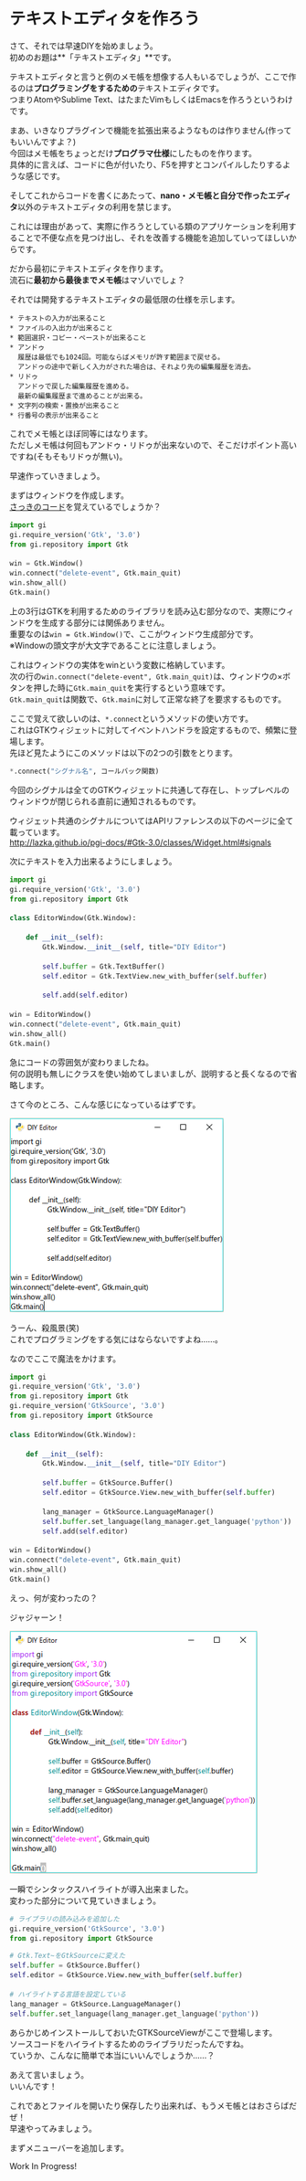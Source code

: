 # テキストエディタを作ろう
さて、それでは早速DIYを始めましょう。  
初めのお題は**「テキストエディタ」**です。

テキストエディタと言うと例のメモ帳を想像する人もいるでしょうが、ここで作るのは**プログラミングをするための**テキストエディタです。  
つまりAtomやSublime Text、はたまたVimもしくはEmacsを作ろうというわけです。

まあ、いきなりプラグインで機能を拡張出来るようなものは作りません(作ってもいいんですよ？)  
今回はメモ帳をちょっとだけ**プログラマ仕様**にしたものを作ります。  
具体的に言えば、コードに色が付いたり、F5を押すとコンパイルしたりするような感じです。

そしてこれからコードを書くにあたって、**nano・メモ帳と自分で作ったエディタ**以外のテキストエディタの利用を禁じます。

これには理由があって、実際に作ろうとしている類のアプリケーションを利用することで不便な点を見つけ出し、それを改善する機能を追加していってほしいからです。  

だから最初にテキストエディタを作ります。  
流石に**最初から最後までメモ帳**はマゾいでしょ？

それでは開発するテキストエディタの最低限の仕様を示します。

```
* テキストの入力が出来ること
* ファイルの入出力が出来ること
* 範囲選択・コピー・ペーストが出来ること
* アンドゥ
  履歴は最低でも1024回。可能ならばメモリが許す範囲まで戻せる。
  アンドゥの途中で新しく入力がされた場合は、それより先の編集履歴を消去。
* リドゥ
  アンドゥで戻した編集履歴を進める。
  最新の編集履歴まで進めることが出来る。
* 文字列の検索・置換が出来ること
* 行番号の表示が出来ること
```

これでメモ帳とほぼ同等にはなります。  
ただしメモ帳は何回もアンドゥ・リドゥが出来ないので、そこだけポイント高いですね(そもそもリドゥが無い)。


早速作っていきましょう。

まずはウィンドウを作成します。  
[さっきのコード](BeforeDIY.md)を覚えているでしょうか？

```python
import gi
gi.require_version('Gtk', '3.0')
from gi.repository import Gtk

win = Gtk.Window()
win.connect("delete-event", Gtk.main_quit)
win.show_all()
Gtk.main()
```

上の3行はGTKを利用するためのライブラリを読み込む部分なので、実際にウィンドウを生成する部分には関係ありません。  
重要なのは`win = Gtk.Window()`で、ここがウィンドウ生成部分です。  
※Windowの頭文字が大文字であることに注意しましょう。

これはウィンドウの実体をwinという変数に格納しています。  
次の行の`win.connect("delete-event", Gtk.main_quit)`は、ウィンドウの×ボタンを押した時に`Gtk.main_quit`を実行するという意味です。  
`Gtk.main_quit`は関数で、`Gtk.main`に対して正常な終了を要求するものです。

ここで覚えて欲しいのは、`*.connect`というメソッドの使い方です。  
これはGTKウィジェットに対してイベントハンドラを設定するもので、頻繁に登場します。  
先ほど見たようにこのメソッドは以下の2つの引数をとります。

```python
*.connect("シグナル名", コールバック関数)
```

今回のシグナルは全てのGTKウィジェットに共通して存在し、トップレベルのウィンドウが閉じられる直前に通知されるものです。  

ウィジェット共通のシグナルについてはAPIリファレンスの以下のページに全て載っています。  
http://lazka.github.io/pgi-docs/#Gtk-3.0/classes/Widget.html#signals

次にテキストを入力出来るようにしましょう。

```python
import gi
gi.require_version('Gtk', '3.0')
from gi.repository import Gtk

class EditorWindow(Gtk.Window):

	def __init__(self):
		Gtk.Window.__init__(self, title="DIY Editor")

		self.buffer = Gtk.TextBuffer()
		self.editor = Gtk.TextView.new_with_buffer(self.buffer)

		self.add(self.editor)

win = EditorWindow()
win.connect("delete-event", Gtk.main_quit)
win.show_all()
Gtk.main()
```

急にコードの雰囲気が変わりましたね。  
何の説明も無しにクラスを使い始めてしまいましが、説明すると長くなるので省略します。

さて今のところ、こんな感じになっているはずです。

![スクリーンショット1](diy1.png)

うーん、殺風景(笑)  
これでプログラミングをする気にはならないですよね……。

なのでここで魔法をかけます。

```python
import gi
gi.require_version('Gtk', '3.0')
from gi.repository import Gtk
gi.require_version('GtkSource', '3.0')
from gi.repository import GtkSource

class EditorWindow(Gtk.Window):

	def __init__(self):
		Gtk.Window.__init__(self, title="DIY Editor")

		self.buffer = GtkSource.Buffer()
		self.editor = GtkSource.View.new_with_buffer(self.buffer)

		lang_manager = GtkSource.LanguageManager()
		self.buffer.set_language(lang_manager.get_language('python'))
		self.add(self.editor)

win = EditorWindow()
win.connect("delete-event", Gtk.main_quit)
win.show_all()
Gtk.main()
```

えっ、何が変わったの？

ジャジャーン！

![スクリーンショット2](diy2.png)

一瞬でシンタックスハイライトが導入出来ました。  
変わった部分について見ていきましょう。

```python
# ライブラリの読み込みを追加した
gi.require_version('GtkSource', '3.0')
from gi.repository import GtkSource
```

```python
# Gtk.Text~をGtkSourceに変えた
self.buffer = GtkSource.Buffer()
self.editor = GtkSource.View.new_with_buffer(self.buffer)

# ハイライトする言語を設定している
lang_manager = GtkSource.LanguageManager()
self.buffer.set_language(lang_manager.get_language('python'))
```

あらかじめインストールしておいたGTKSourceViewがここで登場します。  
ソースコードをハイライトするためのライブラリだったんですね。  
ていうか、こんなに簡単で本当にいいんでしょうか……？

あえて言いましょう。  
いいんです！

これであとファイルを開いたり保存したり出来れば、もうメモ帳とはおさらばだぜ！  
早速やってみましょう。

まずメニューバーを追加します。

Work In Progress!